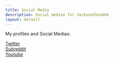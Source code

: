 ```yaml
---
title: Social Media
description: Social medias for JacksonChen666
layout: default
---
```


<style>
    .srt{font-size:1px;margin:0px;}
</style>

My profiles and Social Medias:

[Twitter](https://twitter.com/JacksonChen666)<br>
[Sub](https://www.reddit.com/r/JacksonChen666)[reddit](https://www.reddit.com/u/JacksonChen666)<br>
[Youtube](https://youtube.com/JacksonChen666)
